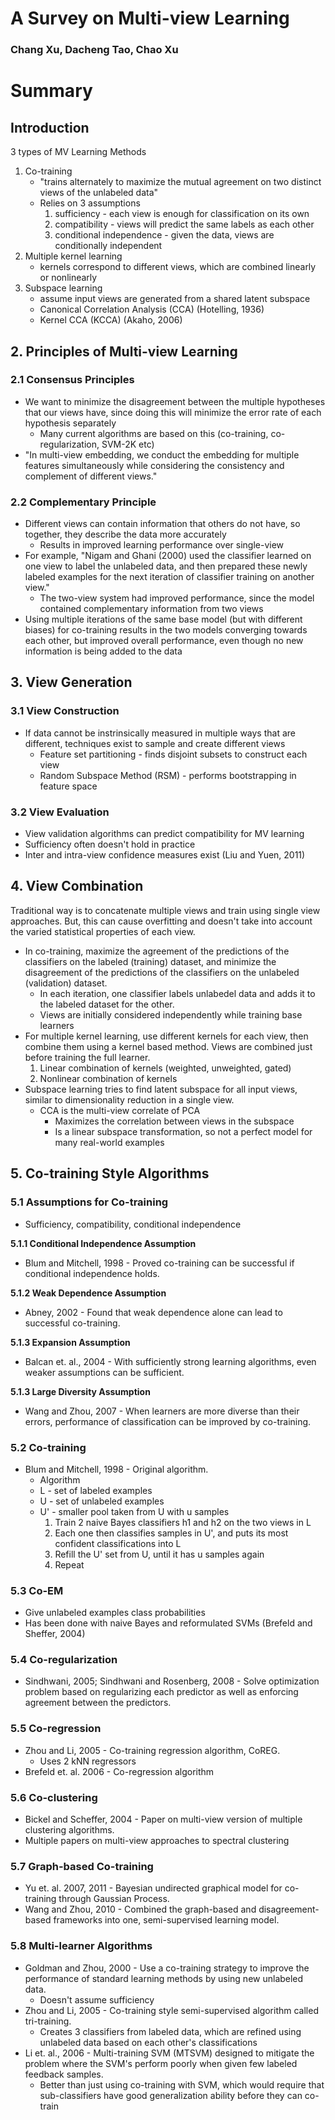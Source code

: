 # A Survey on Multi-view Learning
### Chang Xu, Dacheng Tao, Chao Xu

# Summary

## Introduction
3 types of MV Learning Methods
1. Co-training
    - "trains alternately to maximize the mutual agreement on two distinct views of the unlabeled data"
    - Relies on 3 assumptions
        1. sufficiency - each view is enough for classification on its own
        2. compatibility - views will predict the same labels as each other
        3. conditional independence - given the data, views are conditionally independent
2. Multiple kernel learning
    - kernels correspond to different views, which are combined linearly or nonlinearly
3. Subspace learning
    - assume input views are generated from a shared latent subspace
    - Canonical Correlation Analysis (CCA) (Hotelling, 1936)
    - Kernel CCA (KCCA) (Akaho, 2006)

## 2. Principles of Multi-view Learning
### 2.1 Consensus Principles
- We want to minimize the disagreement between the multiple hypotheses that our views have, since doing
this will minimize the error rate of each hypothesis separately
    * Many current algorithms are based on this (co-training, co-regularization, SVM-2K etc)
- "In multi-view embedding, we conduct the embedding for multiple features simultaneously
while considering the consistency and complement of different views."

### 2.2 Complementary Principle
- Different views can contain information that others do not have, so together, they describe the
data more accurately
    * Results in improved learning performance over single-view
- For example, "Nigam and Ghani (2000) used the classifier learned on one view to label the unlabeled
data, and then prepared these newly labeled examples for the next iteration of classifier
training on another view."
    * The two-view system had improved performance, since the model contained complementary information from two views
- Using multiple iterations of the same base model (but with different biases) for co-training results in the two models converging towards each other, but improved overall performance, even though no new information is being added to the data

## 3. View Generation
### 3.1 View Construction
- If data cannot be instrinsically measured in multiple ways that are different, techniques exist to sample and create different views
    * Feature set partitioning - finds disjoint subsets to construct each view
    * Random Subspace Method (RSM) - performs bootstrapping in feature space

### 3.2 View Evaluation
- View validation algorithms can predict compatibility for MV learning
- Sufficiency often doesn't hold in practice
- Inter and intra-view confidence measures exist (Liu and Yuen, 2011)

## 4. View Combination
Traditional way is to concatenate multiple views and train using single view approaches. But, this can cause overfitting and doesn't take into account the varied statistical properties of each view.
- In co-training, maximize the agreement of the predictions of the classifiers on the labeled (training) dataset, and minimize the disagreement of the predictions of the classifiers on the unlabeled (validation) dataset.
    * In each iteration, one classifier labels unlabedel data and adds it to the labeled dataset for the other.
    * Views are initially considered independently while training base learners
- For multiple kernel learning, use different kernels for each view, then combine them using a kernel based method. Views are combined just before training the full learner.
    1. Linear combination of kernels (weighted, unweighted, gated)
    2. Nonlinear combination of kernels
- Subspace learning tries to find latent subspace for all input views, similar to dimensionality reduction in a single view.
    * CCA is the multi-view correlate of PCA
        * Maximizes the correlation between views in the subspace
        * Is a linear subspace transformation, so not a perfect model for many real-world examples

## 5. Co-training Style Algorithms
### 5.1 Assumptions for Co-training
- Sufficiency, compatibility, conditional independence

**5.1.1 Conditional Independence Assumption**

- Blum and Mitchell, 1998 - Proved co-training can be successful if conditional independence holds.

**5.1.2 Weak Dependence Assumption**

- Abney, 2002 - Found that weak dependence alone can lead to successful co-training.

**5.1.3 Expansion Assumption**

- Balcan et. al., 2004 - With sufficiently strong learning algorithms, even weaker assumptions can be sufficient.

**5.1.3 Large Diversity Assumption**

- Wang and Zhou, 2007 - When learners are more diverse than their errors, performance of classification can be improved by co-training.

### 5.2 Co-training
- Blum and Mitchell, 1998 - Original algorithm.
    * Algorithm
    * L - set of labeled examples
    * U - set of unlabeled examples
    * U' - smaller pool taken from U with u samples
        1. Train 2 naive Bayes classifiers h1 and h2 on the two views in L
        2. Each one then classifies samples in U', and puts its most confident classifications into L
        3. Refill the U' set from U, until it has u samples again
        4. Repeat

### 5.3 Co-EM
- Give unlabeled examples class probabilities
- Has been done with naive Bayes and reformulated SVMs (Brefeld and Sheffer, 2004)

### 5.4 Co-regularization
- Sindhwani, 2005; Sindhwani and Rosenberg, 2008 - Solve optimization problem based on regularizing each predictor as well as enforcing agreement between the predictors.

### 5.5 Co-regression
- Zhou and Li, 2005 - Co-training regression algorithm, CoREG.
    * Uses 2 kNN regressors
- Brefeld et. al. 2006 - Co-regression algorithm

### 5.6 Co-clustering
- Bickel and Scheffer, 2004 - Paper on multi-view version of multiple clustering algorithms.
- Multiple papers on multi-view approaches to spectral clustering

### 5.7 Graph-based Co-training
- Yu et. al. 2007, 2011 - Bayesian undirected graphical model for co-training through Gaussian Process.
- Wang and Zhou, 2010 - Combined the graph-based and disagreement-based frameworks into one, semi-supervised learning model.

### 5.8 Multi-learner Algorithms
- Goldman and Zhou, 2000 - Use a co-training strategy to improve the performance of standard learning methods by using new unlabeled data.
    * Doesn't assume sufficiency
- Zhou and Li, 2005 - Co-training style semi-supervised algorithm called tri-training.
    * Creates 3 classifiers from labeled data, which are refined using unlabeled data based on each other's classifications
- Li et. al., 2006 - Multi-training SVM (MTSVM) designed to mitigate the problem where the SVM's perform poorly when given few labeled feedback samples.
    * Better than just using co-training with SVM, which would require that sub-classifiers have good generalization ability before they can co-train
